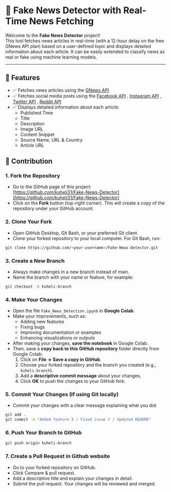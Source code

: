 # 📰 Fake News Detector with Real-Time News Fetching

Welcome to the **Fake News Detector** project!  
This tool fetches news articles in real-time (with a 12-hour delay on the free GNews API plan) based on a user-defined topic and displays detailed information about each article. It can be easily extended to classify news as real or fake using machine learning models.

---

## 🚀 Features

- ✅ Fetches news articles using the [GNews API](https://docs.gnews.io/)
- ✅ Fetches social media posts using the [Facebook API](https://developers.facebook.com/docs/pages-api) , [Instagram API](https://developers.facebook.com/docs/instagram-platform) , [Twitter API](https://docs.x.com/x-api/introduction) , [Reddit API](https://publicapis.io/reddit-api)
- ✅ Displays detailed information about each article:
    - Published Time
    - Title
    - Description
    - Image URL
    - Content Snippet
    - Source Name, URL & Country
    - Article URL
 
## 🤝 Contribution

### 1. Fork the Repository
- Go to the GitHub page of this project:  
  [https://github.com/kuheli31/Fake-News-Detector](https://github.com/kuheli31/Fake-News-Detector)  
- Click on the **Fork** button (top-right corner). This will create a copy of the repository under your GitHub account.

### 2. Clone Your Fork
- Open GitHub Desktop, Git Bash, or your preferred Git client.
- Clone your forked repository to your local computer. For Git Bash, run:
```bash
git clone https://github.com/<your-username>/Fake-News-Detector.git
```

### 3. Create a New Branch
- Always make changes in a new branch instead of main.
- Name the branch with your name or feature, for example:
```bash
git checkout -b kuheli-branch
```

### 4. Make Your Changes
- Open the file `Fake_News_Detection.ipynb` in **Google Colab**.  
- Make your improvements, such as:
  - Adding new features
  - Fixing bugs
  - Improving documentation or examples
  - Enhancing visualizations or outputs
- After making your changes, **save the notebook** in Google Colab.  
- Then, save a **copy back to this GitHub repository** folder directly from Google Colab:
  1. Click on **File → Save a copy in GitHub**.
  2. Choose your forked repository and the branch you created (e.g., `kuheli-branch`).
  3. Add a **descriptive commit message** about your changes.
  4. Click **OK** to push the changes to your GitHub fork.
  
### 5. Commit Your Changes (If using Git locally)
- Commit your changes with a clear message explaining what you did:
```bash
git add .
git commit -m "Added feature X / Fixed issue Y / Updated README"
```

### 6. Push Your Branch to GitHub
```bash
git push origin kuheli-branch
```

### 7. Create a Pull Request in Github website
- Go to your forked repository on GitHub.
- Click Compare & pull request.
- Add a descriptive title and explain your changes in detail.
- Submit the pull request. Your changes will be reviewed and merged.
